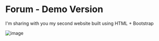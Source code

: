 # Forum - Demo Version
I'm sharing with you my second website built using HTML + Bootstrap

![image](https://user-images.githubusercontent.com/79841348/127769682-6d7e9f6d-b8c8-443a-a77f-b21e5a05ca2f.png)
